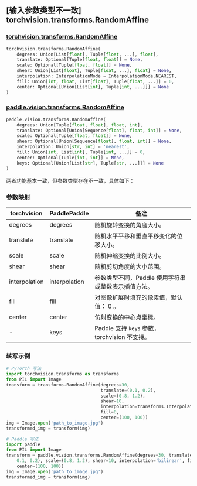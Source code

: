 ## [输入参数类型不一致] torchvision.transforms.RandomAffine

### [torchvision.transforms.RandomAffine](https://pytorch.org/vision/main/generated/torchvision.transforms.RandomAffine.html)

```python
torchvision.transforms.RandomAffine(
    degrees: Union[List[float], Tuple[float, ...], float],
    translate: Optional[Tuple[float, float]] = None,
    scale: Optional[Tuple[float, float]] = None,
    shear: Union[List[float], Tuple[float, ...], float] = None,
    interpolation: InterpolationMode = InterpolationMode.NEAREST,
    fill: Union[int, float, List[float], Tuple[float, ...]] = 0,
    center: Optional[Union[List[int], Tuple[int, ...]]] = None
)
```

### [paddle.vision.transforms.RandomAffine](https://www.paddlepaddle.org.cn/documentation/docs/zh/develop/api/paddle/vision/transforms/RandomAffine_cn.html)

```python
paddle.vision.transforms.RandomAffine(
    degrees: Union[Tuple[float, float], float, int],
    translate: Optional[Union[Sequence[float], float, int]] = None,
    scale: Optional[Tuple[float, float]] = None,
    shear: Optional[Union[Sequence[float], float, int]] = None,
    interpolation: Union[str, int] = 'nearest',
    fill: Union[int, List[int], Tuple[int, ...]] = 0,
    center: Optional[Tuple[int, int]] = None,
    keys: Optional[Union[List[str], Tuple[str, ...]]] = None
)
```

两者功能基本一致，但参数类型存在不一致，具体如下：

### 参数映射

| torchvision        | PaddlePaddle    | 备注                                                         |
| ------------------------------------------ | ----------------------------------------- | ------------------------------------------------------------ |
| degrees                | degrees  | 随机旋转变换的角度大小。 |
| translate                 | translate  | 随机水平平移和垂直平移变化的位移大小。 |
| scale                     | scale      | 随机伸缩变换的比例大小。                                   |
| shear        | shear    | 随机剪切角度的大小范围。                           |
| interpolation | interpolation                 | 参数类型不同，Paddle 使用字符串或整数表示插值方法。            |
| fill             | fill      |  对图像扩展时填充的像素值，默认值： 0 。                   |
| center                 | center         | 仿射变换的中心点坐标。   |
| -                                          | keys   | Paddle 支持 `keys` 参数，torchvision 不支持。                 |


### 转写示例


```python
# PyTorch 写法
import torchvision.transforms as transforms
from PIL import Image
transform = transforms.RandomAffine(degrees=30,
                                    translate=(0.1, 0.2),
                                    scale=(0.8, 1.2),
                                    shear=10,
                                    interpolation=transforms.InterpolationMode.BILINEAR,
                                    fill=0,
                                    center=(100, 100))
img = Image.open('path_to_image.jpg')
transformed_img = transform(img)

# Paddle 写法
import paddle
from PIL import Image
transform = paddle.vision.transforms.RandomAffine(degrees=30, translate=(
    0.1, 0.2), scale=(0.8, 1.2), shear=10, interpolation='bilinear', fill=0,
    center=(100, 100))
img = Image.open('path_to_image.jpg')
transformed_img = transform(img)
```
